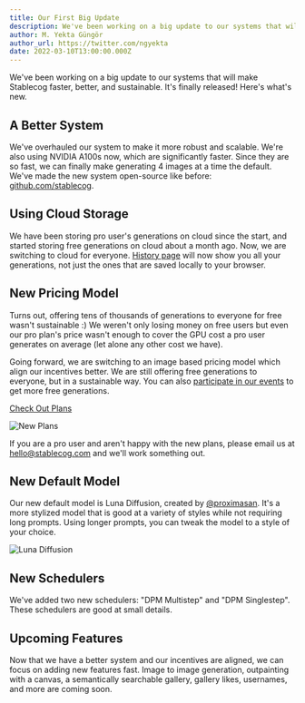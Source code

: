 ```yaml
---
title: Our First Big Update
description: We've been working on a big update to our systems that will make Stablecog faster, better and sustainable. It's finally released! We have a new system, a new pricing model, a new default model and new schedulers.
author: M. Yekta Güngör
author_url: https://twitter.com/ngyekta
date: 2022-03-10T13:00:00.000Z
---
```


We've been working on a big update to our systems that will make Stablecog faster, better, and sustainable. It's finally released! Here's what's new.

## A Better System

We've overhauled our system to make it more robust and scalable. We're also using NVIDIA A100s now, which are significantly faster. Since they are so fast, we can finally make generating 4 images at a time the default. We've made the new system open-source like before: [github.com/stablecog](https://github.com/stablecog).

## Using Cloud Storage

We have been storing pro user's generations on cloud since the start, and started storing free generations on cloud about a month ago. Now, we are switching to cloud for everyone. [History page](https://stablecog.com/history) will now show you all your generations, not just the ones that are saved locally to your browser.

## New Pricing Model

Turns out, offering tens of thousands of generations to everyone for free wasn't sustainable :) We weren't only losing money on free users but even our pro plan's price wasn't enough to cover the GPU cost a pro user generates on average (let alone any other cost we have).

Going forward, we are switching to an image based pricing model which align our incentives better. We are still offering free generations to everyone, but in a sustainable way. You can also [participate in our events](https://stablecog.com/discord) to get more free generations.

[Check Out Plans](https://stablecog.com/pricing)<!--rehype:button=true-->

![New Plans](https://ba.stablecog.com/blog/plans.jpg)<!--rehype:width=2560   &height= 1200-->

If you are a pro user and aren't happy with the new plans, please email us at [hello@stablecog.com](mailto:hello@stablecog.com) and we'll work something out.

## New Default Model

Our new default model is Luna Diffusion, created by [@proximasan](https://twitter.com/proximasan). It's a more stylized model that is good at a variety of styles while not requiring long prompts. Using longer prompts, you can tweak the model to a style of your choice.

![Luna Diffusion](https://ba.stablecog.com/blog/luna-diffusion.jpg)<!--rehype:width=2560   &height= 1440-->

## New Schedulers

We've added two new schedulers: "DPM Multistep" and "DPM Singlestep". These schedulers are good at small details.

## Upcoming Features

Now that we have a better system and our incentives are aligned, we can focus on adding new features fast. Image to image generation, outpainting with a canvas, a semantically searchable gallery, gallery likes, usernames, and more are coming soon.
